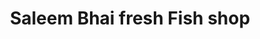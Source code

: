 ---
title: "Saleem Bhai fresh Fish shop"
url: /karachi/saleem-bhai-fresh-fish-shop/
shop: fishing
---